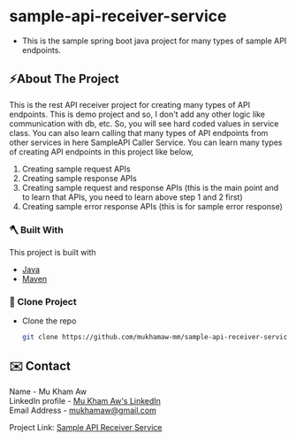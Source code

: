 # sample-api-receiver-service
<!-- PROJECT SHIELDS -->

* This is the sample spring boot java project for many types of sample API endpoints.


<a name="about-the-project"></a>
## ⚡️About The Project
This is the rest API receiver project for creating many types of API endpoints.
This is demo project and so, I don't add any other logic like communication with db, etc. So, you will see hard coded values in service class.
You can also learn calling that many types of API endpoints from other services in here SampleAPI Caller Service.
You can learn many types of creating API endpoints in this project like below,
1. Creating sample request APIs
2. Creating sample response APIs
3. Creating sample request and response APIs (this is the main point and to learn that APIs, you need to learn above step 1 and 2 first)
4. Creating sample error response APIs (this is for sample error response)

<a name="built-with"></a>
### 🪓 Built With
This project is built with
* [Java](https://www.oracle.com/au/java/technologies/javase/javase-jdk8-downloads.html)
* [Maven](https://maven.apache.org/download.cgi)



<a name="clone-project"></a>
### 🥡 Clone Project
* Clone the repo
   ```sh
   git clone https://github.com/mukhamaw-mm/sample-api-receiver-service.git


<a name="contact"></a>
## ✉️ Contact
Name - Mu Kham Aw <br> LinkedIn profile -  [Mu Kham Aw's LinkedIn](https://www.linkedin.com/in/mu-kham-aw-b12860196/)  <br> Email Address - mukhamaw@gmail.com

Project Link: [Sample API Receiver Service](https://github.com/mukhamaw-mm/sample-api-receiver-service)
